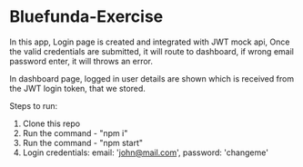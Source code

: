 # Bluefunda-Exercise

In this app, Login page is created and integrated with JWT mock api, Once the valid credentials are submitted, it will route to dashboard, if wrong email password enter, it will throws an error. 

In dashboard page, logged in user details are shown which is received from the JWT login token, that we stored.

Steps to run:

1. Clone this repo
2. Run the command - "npm i"
3. Run the command - "npm start"
3. Login credentials:
   email: 'john@mail.com',
   password: 'changeme'
